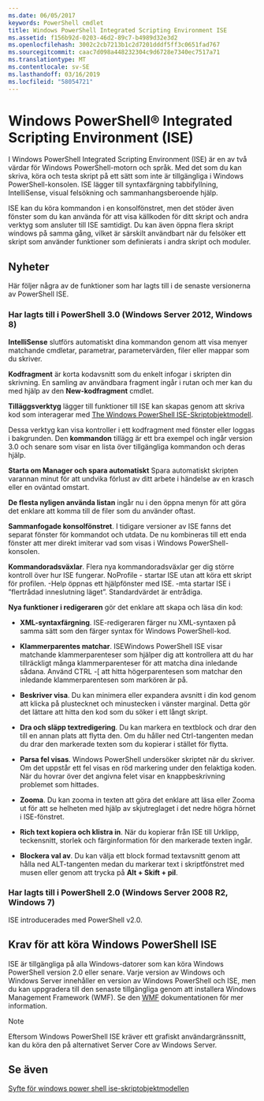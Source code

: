 ```yaml
---
ms.date: 06/05/2017
keywords: PowerShell cmdlet
title: Windows PowerShell Integrated Scripting Environment ISE
ms.assetid: f156b92d-0203-46d2-89c7-b4989d32e3d2
ms.openlocfilehash: 3002c2cb7213b1c2d7201dddf5ff3c0651fad767
ms.sourcegitcommit: caac7d098a448232304c9d6728e7340ec7517a71
ms.translationtype: MT
ms.contentlocale: sv-SE
ms.lasthandoff: 03/16/2019
ms.locfileid: "58054721"
---
```

# <a name="windows-powershell-integrated-scripting-environment-ise"></a>Windows PowerShell® Integrated Scripting Environment (ISE)

I Windows PowerShell Integrated Scripting Environment (ISE) är en av två värdar för Windows PowerShell-motorn och språk. Med det som du kan skriva, köra och testa skript på ett sätt som inte är tillgängliga i Windows PowerShell-konsolen. ISE lägger till syntaxfärgning tabbifyllning, IntelliSense, visual felsökning och sammanhangsberoende hjälp.

ISE kan du köra kommandon i en konsolfönstret, men det stöder även fönster som du kan använda för att visa källkoden för ditt skript och andra verktyg som ansluter till ISE samtidigt. Du kan även öppna flera skript windows på samma gång, vilket är särskilt användbart när du felsöker ett skript som använder funktioner som definierats i andra skript och moduler.

## <a name="whats-new"></a>Nyheter

Här följer några av de funktioner som har lagts till i de senaste versionerna av PowerShell ISE.

### <a name="added-in-powershell-30-windows-server-2012-windows-8"></a>Har lagts till i PowerShell 3.0 (Windows Server 2012, Windows 8)

**IntelliSense** slutförs automatiskt dina kommandon genom att visa menyer matchande cmdletar, parametrar, parametervärden, filer eller mappar som du skriver.

**Kodfragment** är korta kodavsnitt som du enkelt infogar i skripten din skrivning. En samling av användbara fragment ingår i rutan och mer kan du med hjälp av den **New-kodfragment** cmdlet.

**Tilläggsverktyg** lägger till funktioner till ISE kan skapas genom att skriva kod som interagerar med [The Windows PowerShell ISE-Skriptobjektmodell](../../core-powershell/ise/The-ISE-Object-Model-Hierarchy.md).

Dessa verktyg kan visa kontroller i ett kodfragment med fönster eller loggas i bakgrunden. Den **kommandon** tillägg är ett bra exempel och ingår version 3.0 och senare som visar en lista över tillgängliga kommandon och deras hjälp.

**Starta om Manager och spara automatiskt** Spara automatiskt skripten varannan minut för att undvika förlust av ditt arbete i händelse av en krasch eller en oväntad omstart.

**De flesta nyligen använda listan** ingår nu i den öppna menyn för att göra det enklare att komma till de filer som du använder oftast.

**Sammanfogade konsolfönstret**. I tidigare versioner av ISE fanns det separat fönster för kommandot och utdata. De nu kombineras till ett enda fönster att mer direkt imiterar vad som visas i Windows PowerShell-konsolen.

**Kommandoradsväxlar**. Flera nya kommandoradsväxlar ger dig större kontroll över hur ISE fungerar. NoProfile - startar ISE utan att köra ett skript för profilen. -Help öppnas ett hjälpfönster med ISE. -mta startar ISE i ”flertrådad inneslutning läget”. Standardvärdet är entrådiga.

**Nya funktioner i redigeraren** gör det enklare att skapa och läsa din kod:

- **XML-syntaxfärgning**. ISE-redigeraren färger nu XML-syntaxen på samma sätt som den färger syntax för Windows PowerShell-kod.

- **Klammerparentes matchar**. ISEWindows PowerShell ISE visar matchande klammerparenteser som hjälper dig att kontrollera att du har tillräckligt många klammerparenteser för att matcha dina inledande sådana. Använd CTRL -\[ att hitta högerparentesen som matchar den inledande klammerparentesen som markören är på.

- **Beskriver visa**. Du kan minimera eller expandera avsnitt i din kod genom att klicka på plustecknet och minustecken i vänster marginal. Detta gör det lättare att hitta den kod som du söker i ett långt skript.

- **Dra och släpp textredigering**. Du kan markera en textblock och drar den till en annan plats att flytta den. Om du håller ned Ctrl-tangenten medan du drar den markerade texten som du kopierar i stället för flytta.

- **Parsa fel visas**. Windows PowerShell undersöker skriptet när du skriver. Om det uppstår ett fel visas en röd markering under den felaktiga koden. När du hovrar över det angivna felet visar en knappbeskrivning problemet som hittades.

- **Zooma**. Du kan zooma in texten att göra det enklare att läsa eller Zooma ut för att se helheten med hjälp av skjutreglaget i det nedre högra hörnet i ISE-fönstret.

- **Rich text kopiera och klistra in**. När du kopierar från ISE till Urklipp, teckensnitt, storlek och färginformation för den markerade texten ingår.

- **Blockera val av**. Du kan välja ett block formad textavsnitt genom att hålla ned ALT-tangenten medan du markerar text i skriptfönstret med musen eller genom att trycka på **Alt + Skift + pil**.

### <a name="added-in-powershell-20-windows-server-2008-r2-windows-7"></a>Har lagts till i PowerShell 2.0 (Windows Server 2008 R2, Windows 7)

ISE introducerades med PowerShell v2.0.

## <a name="requirements-for-running-the-windows-powershell-ise"></a>Krav för att köra Windows PowerShell ISE

ISE är tillgängliga på alla Windows-datorer som kan köra Windows PowerShell version 2.0 eller senare. Varje version av Windows och Windows Server innehåller en version av Windows PowerShell och ISE, men du kan uppgradera till den senaste tillgängliga genom att installera Windows Management Framework (WMF). Se den [WMF](/powershell/wmf) dokumentationen för mer information.

> [!NOTE]
> Eftersom Windows PowerShell ISE kräver ett grafiskt användargränssnitt, kan du köra den på alternativet Server Core av Windows Server.

## <a name="see-also"></a>Se även

[Syfte för windows power shell ise-skriptobjektmodellen](../../core-powershell/ise/Purpose-of-the-Windows-PowerShell-ISE-Scripting-Object-Model.md)